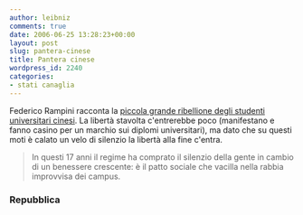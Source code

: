 ```yaml
---
author: leibniz
comments: true
date: 2006-06-25 13:28:23+00:00
layout: post
slug: pantera-cinese
title: Pantera cinese
wordpress_id: 2240
categories:
- stati canaglia
---
```


Federico Rampini racconta la [piccola grande ribellione degli studenti universitari cinesi](http://www.repubblica.it/2006/06/sezioni/esteri/cina-studenti/cina-studenti/cina-studenti.html). La libertà stavolta c'entrerebbe poco (manifestano e fanno casino per un marchio sui diplomi universitari), ma dato che su questi moti è calato un velo di silenzio la libertà alla fine c'entra.

> In questi 17 anni il regime ha comprato il silenzio della gente in cambio di un benessere crescente: è il patto sociale che vacilla nella rabbia improvvisa dei campus.

### Repubblica
